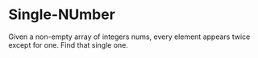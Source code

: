 # Single-NUmber
Given a non-empty array of integers nums, every element appears twice except for one. Find that single one.
